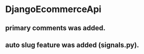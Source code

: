 # DjangoEcommerceApi

## primary comments was added.
## auto slug feature was added (signals.py).


